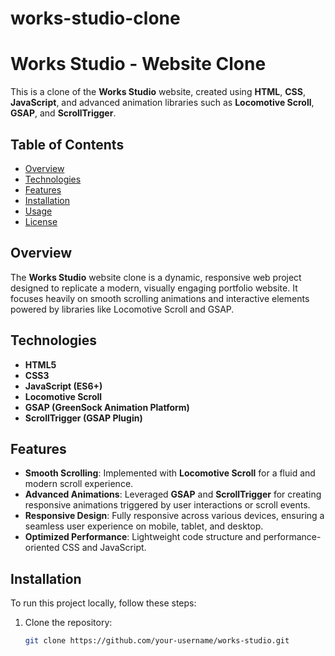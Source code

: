 # works-studio-clone

# Works Studio - Website Clone

This is a clone of the **Works Studio** website, created using **HTML**, **CSS**, **JavaScript**, and advanced animation libraries such as **Locomotive Scroll**, **GSAP**, and **ScrollTrigger**.

## Table of Contents

- [Overview](#overview)
- [Technologies](#technologies)
- [Features](#features)
- [Installation](#installation)
- [Usage](#usage)
- [License](#license)

## Overview

The **Works Studio** website clone is a dynamic, responsive web project designed to replicate a modern, visually engaging portfolio website. It focuses heavily on smooth scrolling animations and interactive elements powered by libraries like Locomotive Scroll and GSAP.

## Technologies

- **HTML5**
- **CSS3**
- **JavaScript (ES6+)**
- **Locomotive Scroll**
- **GSAP (GreenSock Animation Platform)**
- **ScrollTrigger (GSAP Plugin)**

## Features

- **Smooth Scrolling**: Implemented with **Locomotive Scroll** for a fluid and modern scroll experience.
- **Advanced Animations**: Leveraged **GSAP** and **ScrollTrigger** for creating responsive animations triggered by user interactions or scroll events.
- **Responsive Design**: Fully responsive across various devices, ensuring a seamless user experience on mobile, tablet, and desktop.
- **Optimized Performance**: Lightweight code structure and performance-oriented CSS and JavaScript.

## Installation

To run this project locally, follow these steps:

1. Clone the repository:
   ```bash
   git clone https://github.com/your-username/works-studio.git

